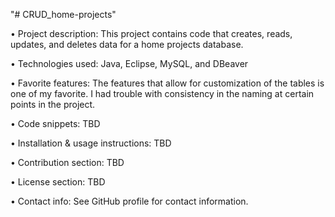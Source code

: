 "# CRUD_home-projects" 

• Project description: This project contains code that creates, reads, updates, and deletes data for a home projects database.

•	Technologies used: Java, Eclipse, MySQL, and DBeaver 

•	Favorite features: The features that allow for customization of the tables is one of my favorite. I had trouble with consistency in the naming at certain points in the project.

•	Code snippets: TBD

•	Installation & usage instructions: TBD

•	Contribution section: TBD

•	License section: TBD

•	Contact info: See GitHub profile for contact information.


